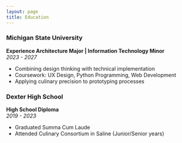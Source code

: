 ```yaml
---
layout: page
title: Education
---
```


### Michigan State University
**Experience Architecture Major | Information Technology Minor**  
*2023 - 2027*  
- Combining design thinking with technical implementation  
- Coursework: UX Design, Python Programming, Web Development  
- Applying culinary precision to prototyping processes  

### Dexter High School
**High School Diploma**  
*2019 - 2023*  
- Graduated Summa Cum Laude  
- Attended Culinary Consortium in Saline (Junior/Senior years)  
